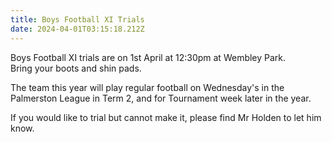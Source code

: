 ```yaml
---
title: Boys Football XI Trials
date: 2024-04-01T03:15:18.212Z
---
```

Boys Football XI trials are on 1st April at 12:30pm at Wembley Park.  
Bring your boots and shin pads.  

The team this year will play regular football on Wednesday's in the Palmerston League in Term 2, and for Tournament week later in the year.  

If you would like to trial but cannot make it, please find Mr Holden to let him know.
